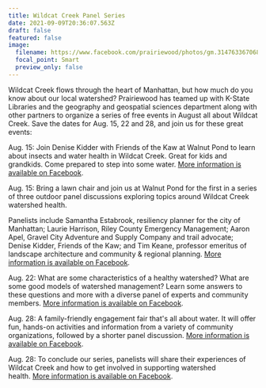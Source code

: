 ```yaml
---
title: Wildcat Creek Panel Series
date: 2021-09-09T20:36:07.563Z
draft: false
featured: false
image:
  filename: https://www.facebook.com/prairiewood/photos/gm.314763367068589/4479602298718506/?type=3&theater
  focal_point: Smart
  preview_only: false
---
```

Wildcat Creek flows through the heart of Manhattan, but how much do you know about our local watershed? Prairiewood has teamed up with K-State Libraries and the geography and geospatial sciences department along with other partners to organize a series of free events in August all about Wildcat Creek. Save the dates for Aug. 15, 22 and 28, and join us for these great events:

Aug. 15: Join Denise Kidder with Friends of the Kaw at Walnut Pond to learn about insects and water health in Wildcat Creek. Great for kids and grandkids. Come prepared to step into some water. [More information is available on Facebook](https://www.facebook.com/events/517660126188564).

Aug. 15: Bring a lawn chair and join us at Walnut Pond for the first in a series of three outdoor panel discussions exploring topics around Wildcat Creek watershed health.

Panelists include Samantha Estabrook, resiliency planner for the city of Manhattan; Laurie Harrison, Riley County Emergency Management; Aaron Apel, Gravel City Adventure and Supply Company and trail advocate; Denise Kidder, Friends of the Kaw; and Tim Keane, professor emeritus of landscape architecture and community & regional planning. [More information is available on Facebook](https://www.facebook.com/events/314763337068592).

Aug. 22: What are some characteristics of a healthy watershed? What are some good models of watershed management? Learn some answers to these questions and more with a diverse panel of experts and community members. [More information is available on Facebook](https://www.facebook.com/events/522693385660676).

Aug. 28: A family-friendly engagement fair that's all about water. It will offer fun, hands-on activities and information from a variety of community organizations, followed by a shorter panel discussion. [More information is available on Facebook](https://www.facebook.com/events/517859339546423).

Aug. 28: To conclude our series, panelists will share their experiences of Wildcat Creek and how to get involved in supporting watershed health. [More information is available on Facebook](https://www.facebook.com/events/1173877169782423).